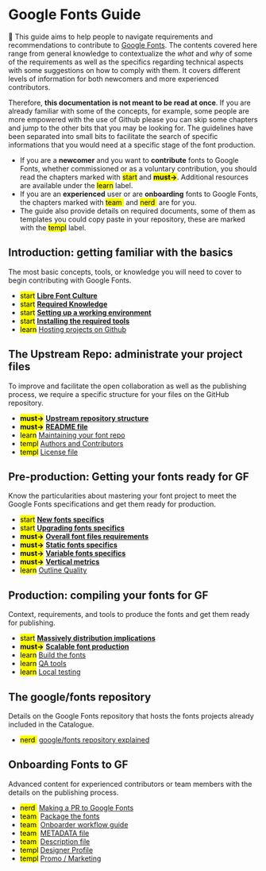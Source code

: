 <link href="style.css" rel="stylesheet">

# Google Fonts Guide

<div class="callout">

🦜 This guide aims to help people to navigate requirements and recommendations to contribute to <a href="https://fonts.google.com">Google Fonts</a>. The contents covered here range from general knowledge to contextualize the <i>what</i> and <i>why</i> of some of the requirements as well as the specifics regarding technical aspects with some suggestions on how to comply with them. It covers different levels of information for both newcomers and more experienced contributors.

Therefore, <b>this documentation is not meant to be read at once</b>. If you are already familiar with some of the concepts, for example, some people are more empowered with the use of Github please you can skip some chapters and jump to the other bits that you may be looking for. The guidelines have been separated into small bits to facilitate the search of specific informations that you would need at a specific stage of the font production.

<ul>
  <li>If you are a <b>newcomer</b> and you want to <b>contribute</b> fonts to Google Fonts, whether commissioned or as a voluntary contribution, you should read the chapters marked with 
  <mark class="blue">start</mark> and <mark class="green"><b>must&rarr;</b></mark>. Additional resources are available under the <mark class="yellow">learn</mark> label.
  </li>
  <li>
  If you are an <b>experienced</b> user or are <b>onboarding</b> fonts to Google Fonts, the chapters marked with <mark class="brown">team&nbsp;</mark> and <mark class="purple">nerd&nbsp;</mark> are for you.
  </li>
  <li>
  The guide also provide details on required documents, some of them as templates you could copy paste in your repository, these are marked with the <mark class="grey">templ</mark> label.
  </li>
</ul>

</div>


## Introduction: getting familiar with the basics

The most basic concepts, tools, or knowledge you will need to cover to begin contributing with Google Fonts.

* <mark class="blue">start</mark>
  <b>[Libre Font Culture](culture.md)</b>
* <mark class="blue">start</mark>
  <b>[Required Knowledge](https://googlefonts.github.io/gf-guide/tools.html#required-knowledge)</b>
* <mark class="blue">start</mark>
  <b>[Setting up a working environment](https://googlefonts.github.io/gf-guide/tools.html#setting-up-a-working-environment)</b> 
* <mark class="blue">start</mark>
  <b>[Installing the required tools](https://googlefonts.github.io/gf-guide/tools.html#installing-the-required-tools)</b> 
* <mark class="yellow">learn</mark>
  [Hosting projects on Github](hosting.md)

## The Upstream Repo: administrate your project files

To improve and facilitate the open collaboration as well as the publishing process, we require a specific structure for your files on the GitHub repository.

* <mark class="green"><b>must&rarr;</b></mark>
  <b>[Upstream repository structure](upstream.md)</b>
* <mark class="green"><b>must&rarr;</b></mark>
  <b>[README file](readmefile.md)</b> 
* <mark class="yellow">learn</mark>
  [Maintaining your font repo](maintaining.md) 
* <mark class="grey">templ</mark>
  [Authors and Contributors](authors.md)  
* <mark class="grey">templ</mark>
   [License file](license-file.md)
  

## Pre-production: Getting your fonts ready for GF

Know the particularities about mastering your font project to meet the Google Fonts specifications and get them ready for production.

* <mark class="blue">start</mark>
  <b>[New fonts specifics](https://googlefonts.github.io/gf-guide/onboarding.html#new-fonts)</b> 
* <mark class="blue">start</mark>
  <b>[Upgrading fonts specifics](https://googlefonts.github.io/gf-guide/onboarding.html#font-upgrades)</b> 
* <mark class="green"><b>must&rarr;</b></mark>
  <b>[Overall font files requirements](requirements.md)</b> 
* <mark class="green"><b>must&rarr;</b></mark>
  <b>[Static fonts specifics](statics.md)</b> 
* <mark class="green"><b>must&rarr;</b></mark>
  <b>[Variable fonts specifics](variable.md)</b>
* <mark class="green"><b>must&rarr;</b></mark>
  <b>[Vertical metrics](metrics.md)</b>
* <mark class="yellow">learn</mark>
  [Outline Quality](outlines.md)
  
<!--
* <mark class="yellow">learn</mark>
  [Refining your typeface](refining.md) 
-->

## Production: compiling your fonts for GF

Context, requirements, and tools to produce the fonts and get them ready for publishing.

* <mark class="blue">start</mark>
  <b>[Massively distribution implications](https://googlefonts.github.io/gf-guide/production.html#fonts-are-massively-distributed)</b>
* <mark class="green"><b>must&rarr;</b></mark>
  <b>[Scalable font production](https://googlefonts.github.io/gf-guide/production.html#scalable-font-production)</b>
* <mark class="yellow">learn</mark>
  [Build the fonts](build.md) 
* <mark class="yellow">learn</mark>
  [QA tools](qa.md)  
* <mark class="yellow">learn</mark>
  [Local testing](testing.md) 


## The google/fonts repository 

Details on the Google Fonts repository that hosts the fonts projects already included in the Catalogue.

* <mark class="purple">nerd&nbsp;</mark>
  [google/fonts repository explained](googlefonts.md)


## Onboarding Fonts to GF

Advanced content for experienced contributors or team members with the details on the publishing process.

* <mark class="purple">nerd&nbsp;</mark>
  [Making a PR to Google Fonts](making-pr.md) 
* <mark class="brown">team&nbsp;</mark>
  [Package the fonts](package.md) 
* <mark class="brown">team&nbsp;</mark>
  [Onboarder workflow guide](onboarder-workflow.md) 
* <mark class="brown">team&nbsp;</mark>
  [METADATA file](metadata.md) 
* <mark class="brown">team&nbsp;</mark>
  [Description file](description.md)
* <mark class="grey">templ</mark>
  [Designer Profile](profile.md) 
* <mark class="grey">templ</mark>
  [Promo / Marketing](marketing.md) 
   

<!-- ## More info

Overall knowledge. 

* <mark class="yellow">learn</mark>
  [The font tables explained](fonttables.md) 
-->
